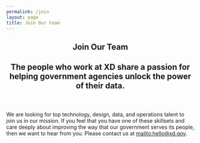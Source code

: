 ```yaml
---
permalink: /join
layout: page
title: Join Our team
---
```

<section>
  <header>
    <h1>Join Our Team</h1>
    <h2 class="page-subtitle">
      The people who work at XD share a passion for helping government agencies unlock the power of their data.
    </h2>
  </header>
  <p>
    We are looking for top technology, design, data, and operations talent to join us in our mission. If you feel that you have one of these skillsets and care deeply about improving the way that our government serves its people, then we want to hear from you. Please contact us at <a href="mailto:hello@xd.gov">mailto:hello@xd.gov</a>.
  </p>
</section>